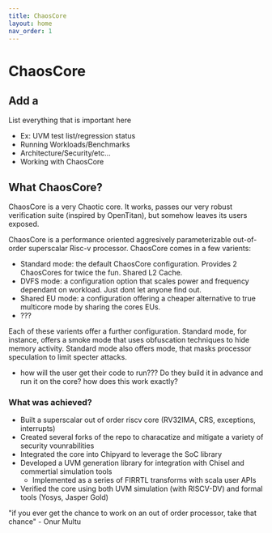 ```yaml
---
title: ChaosCore
layout: home
nav_order: 1
---
```



# ChaosCore



## Add a <HOME>
List everything that is important here
* Ex: UVM test list/regression status
* Running Workloads/Benchmarks
* Architecture/Security/etc...
* Working with ChaosCore


## What ChaosCore? 





ChaosCore is a very Chaotic core. It works, passes our very robust verification suite (inspired by OpenTitan), but somehow leaves its users exposed. 


ChaosCore is a performance oriented aggresively parameterizable out-of-order superscalar Risc-v processor. ChaosCore comes in a few varients:

* Standard mode: the default ChaosCore configuration. Provides 2 ChaosCores for twice the fun. Shared L2 Cache.
* DVFS mode: a configuration option that scales power and frequency dependant on workload. Just dont let anyone find out. 
* Shared EU mode: a configuration offering a cheaper alternative to true multicore mode by sharing the cores EUs. 
* ???

Each of these varients offer a further configuration. Standard mode, for instance, offers a smoke mode that uses obfuscation techniques to hide memory activity. Standard mode also offers <clever mode for non speculative> mode, that masks processor speculation to limit specter attacks. 


* how will the user get their code to run??? Do they build it in advance and run it on the core? how does this work exactly?



### What was achieved?

* Built a superscalar out of order riscv core (RV32IMA, CRS, exceptions, interrupts)
* Created several forks of the repo to characatize and mitigate a variety of security vounrabilities
* Integrated the core into Chipyard to leverage the SoC library
* Developed a UVM generation library for integration with Chisel and commertial simulation tools
    * Implemented as a series of FIRRTL transforms with scala user APIs
* Verified the core using both UVM simulation (with RISCV-DV) and formal tools (Yosys, Jasper Gold)












"if you ever get the chance to work on an out of order processor, take that chance" - Onur Multu